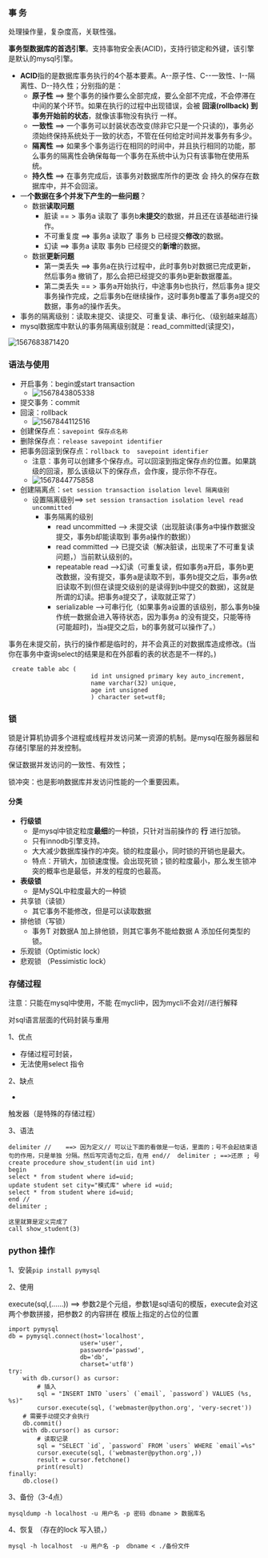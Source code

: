 ### 事 务

处理操作量，复杂度高，关联性强。

**事务型数据库的首选引擎**。支持事物安全表(ACID)，支持行锁定和外键，该引擎是默认的mysql引擎。

- **ACID**指的是数据库事务执行的4个基本要素。A--原子性、C--一致性、I--隔离性、D--持久性；分别指的是：
  - **原子性** ==> 整个事务的操作要么全部完成，要么全部不完成，不会停滞在中间的某个环节。如果在执行的过程中出现错误，会被 **回滚(rollback) 到事务开始前的状态**，就像该事物没有执行 一样。
  - **一致性** ==> 一个事务可以封装状态改变(除非它只是一个只读的)，事务必须始终保持系统处于一致的状态，不管在任何给定时间并发事务有多少。
  - **隔离性** ==> 如果多个事务运行在相同的时间中，并且执行相同的功能，那么事务的隔离性会确保每每一个事务在系统中认为只有该事物在使用系统。
  - **持久性** ==> 在事务完成后，该事务对数据库所作的更改 会 持久的保存在数据库中，并不会回滚。
- 一**个数据在多个并发下产生的一些问题**？ 
  - 数据**读取问题**
    - 脏读  ==  >  事务a 读取了 事务b**未提交**的数据，并且还在该基础进行操作。
    - 不可重复度 ==>  事务a 读取了 事务 b 已经提交**修改**的数据。
    - 幻读  ==>   事务a 读取 事务b  已经提交的**新增**的数据。
  - 数据**更新问题**
    - 第一类丢失 ==>  事务a在执行过程中，此时事务b对数据已完成更新，然后事务a 撤销了，那么会把已经提交的事务b更新数据覆盖。
    - 第二类丢失  == >  事务a开始执行，中途事务b也执行，然后事务a 提交事务操作完成，之后事务b在继续操作，这时事务b覆盖了事务a提交的数据，事务a的操作丢失。
- 事务的隔离级别：读取未提交、读提交、可重复读、串行化、（级别越来越高）
- mysql数据库中默认的事务隔离级别就是：read_committed(读提交)，

![1567683871420](./img/1567683871420.png)

### 语法与使用

+ 开启事务：begin或start  transaction
  + ![1567843805338](./img/1567843805338.png)
+ 提交事务：commit
+ 回滚：rollback
  + ![1567844112516](./img/1567844112516.png)
+ 创建保存点：`savepoint 保存点名称`
+ 删除保存点：`release savepoint identifier`
+ 把事务回滚到保存点：`rollback to  savepoint identifier`
  + 注意：事务可以创建多个保存点。可以回滚到指定保存点的位置。如果跳级的回滚，那么该级以下的保存点，会作废，提示你不存在。
  + ![1567844775858](./img/1567844775858.png)
+ 创建隔离点：`set session transaction isolation level 隔离级别`
  + 设置隔离级别==> `set session transaction isolation level read uncommitted`
    + 事务隔离的级别
      + read uncommitted   -->  未提交读（出现脏读(事务a中操作数据没提交，事务b却能读取到 事务a操作的数据)）
      + read  committed  --> 已提交读（解决脏读，出现来了不可重复读问题，）当前默认级别的。
      + repeatable read  -->幻读（可重复读，假如事务a开启，事务b更改数据，没有提交，事务a是读取不到，事务b提交之后，事务a依旧读取不到(但在读提交级别的是读得到b中提交的数据)，这就是所谓的幻读。把事务a提交了，读取就正常了）
      + serializable  -->可串行化（如果事务a设置的该级别，那么事务b操作统一数据会进入等待状态，因为事务a 的没有提交，只能等待(可能超时)，当a提交之后，b的事务就可以操作了。）

事务在未提交前，执行的操作都是临时的，并不会真正的对数据库造成修改。(当你在事务中查询select的结果是和在外部看的表的状态是不一样的。)

```
 create table abc ( 
                       id int unsigned primary key auto_increment, 
                       name varchar(32) unique, 
                       age int unsigned 
                       ) character set=utf8; 
```

### 锁

锁是计算机协调多个进程或线程并发访问某一资源的机制。是mysql在服务器层和存储引擎层的并发控制。

保证数据并发访问的一致性、有效性；

锁冲突：也是影响数据库并发访问性能的一个重要因素。

#### 分类

+ **行级锁**
  + 是mysql中锁定粒度**最细**的一种锁，只针对当前操作的 **行** 进行加锁。
  + 只有innodb引擎支持。
  + 大大减少数据库操作的冲突。锁的粒度最小，同时锁的开销也是最大。
  + 特点：开销大，加锁速度慢。会出现死锁；锁的粒度最小，那么发生锁冲突的概率也是最低，并发的程度的也最高。
+ **表级锁**
  + 是MySQL中粒度最大的一种锁
+ 共享锁（读锁）
  + 其它事务不能修改，但是可以读取数据
+ 排他锁（写锁）
  + 事务T 对数据A  加上排他锁，则其它事务不能给数据 A 添加任何类型的锁。
+ 乐观锁（Optimistic lock）
+ 悲观锁 （Pessimistic lock）



### 存储过程

注意：只能在mysql中使用，不能 在mycli中，因为mycli不会对//进行解释

对sql语言层面的代码封装与重用

1、优点

+ 存储过程可封装，
+ 无法使用select 指令

2、缺点

+ 

触发器（是特殊的存储过程）

3、语法

```
delimiter //    ==> 因为定义// 可以让下面的看做是一句话，里面的；号不会起结束语句的作用，只是单独 分隔。然后写完语句之后，在用 end//  delimiter ; ==>还原 ; 号
create procedure show_student(in uid int)
begin
select * from student where id=uid;
update student set city="模式库" where id =uid;
select * from student where id=uid;
end //
delimiter ;

这里就算是定义完成了
call show_student(3)
```



### python 操作

1、安装`pip install pymysql`

2、使用

 execute(sql,(……))  ==> 参数2是个元组，参数1是sql语句的模版，execute会对这两个参数拼接，把参数2 的内容拼在 模版上指定的占位的位置

```
import pymysql
db = pymysql.connect(host='localhost',
                    user='user',
                    password='passwd',
                    db='db',
                    charset='utf8')
try:
	with db.cursor() as cursor:
		# 插⼊
		sql = "INSERT INTO `users` (`email`, `password`) VALUES (%s, %s)"
		cursor.execute(sql, ('webmaster@python.org', 'very-secret'))
	# 需要⼿动提交才会执⾏
	db.commit()
	with db.cursor() as cursor:
        # 读取记录
        sql = "SELECT `id`, `password` FROM `users` WHERE `email`=%s"
        cursor.execute(sql, ('webmaster@python.org',))
        result = cursor.fetchone()
        print(result)
finally:
	db.close() 
```

3、备份（3-4点）

`mysqldump -h localhost -u 用户名 -p 密码 dbname > 数据库名`

4、恢复 （存在的lock 写入锁，）

`mysql -h localhost  -u 用户名 -p  dbname < ./备份文件`

